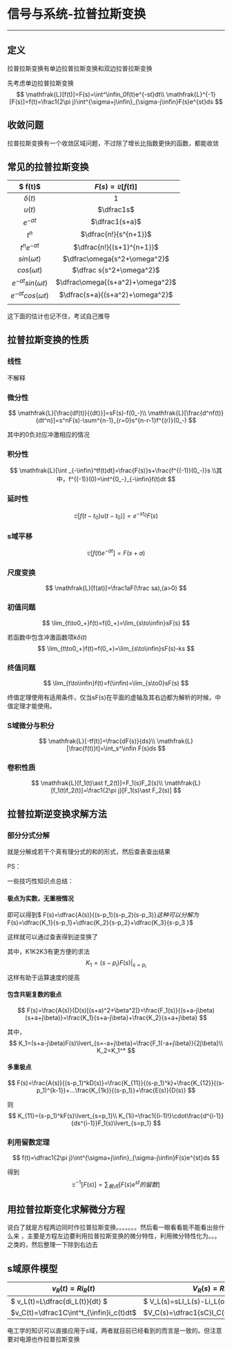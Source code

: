 # 信号与系统-拉普拉斯变换

***

## 定义

拉普拉斯变换有单边拉普拉斯变换和双边拉普拉斯变换

先考虑单边拉普拉斯变换
$$
\mathfrak{L}[f(t)]=F(s)=\int^\infin_0f(t)e^{-st}dt\\
\mathfrak{L}^{-1}[F(s)]=f(t)=\frac1{2\pi j}\int^{\sigma+j\infin}_{\sigma-j\infin}F(s)e^{st}ds
$$

## 收敛问题

拉普拉斯变换有一个收敛区域问题，不过除了增长比指数更快的函数，都能收敛

## 常见的拉普拉斯变换

| $ f(t)$     | $F(s)=\mathfrak{L}[f(t)]$ |
| :---------: | :-----------------------: |
| $\delta(t)$ | $1$                      |
| $u(t)$ | $\dfrac1s$ |
| $e^{-at}$ | $\dfrac1{s+a}$ |
| $t^n$ | $\dfrac{n!}{s^{n+1}}$ |
| $t^ne^{-at}$ | $\dfrac{n!}{(s+1)^{n+1}}$ |
| $sin(\omega t)$ | $\dfrac\omega{s^2+\omega^2}$ |
| $cos(\omega t)$ | $\dfrac s{s^2+\omega^2}$ |
| $e^{-at}sin(\omega t)$ | $\dfrac\omega{(s+a^2)+\omega^2}$ |
| $e^{-at}cos(\omega t)$ | $\dfrac{s+a}{(s+a^2)+\omega^2}$ |
|  |  |

这下面的估计也记不住，考试自己推导

## 拉普拉斯变换的性质

### 线性

不解释

### 微分性

$$
\mathfrak{L}[\frac{df(t)}{{dt}}]=sF(s)-f(0_-)\\
\mathfrak{L}[\frac{d^nf(t)}{dt^n}]=s^nF(s)-\sum^{n-1}_{r=0}s^{n-r-1}f^{(r)}(0_-)
$$

其中的0负对应冲激相应的情况

### 积分性

$$
\mathfrak{L}[\int _{-\infin}^tf(t)dt]=\frac{F(s)}s+\frac{f^{(-1)}(0_-)}s
\\其中，f^{(-1)}(0)=\int^{0_-}_{-\infin}f(t)dt
$$

### 延时性

$$
\mathfrak{L}[f(t-t_0)u(t-t_0)]=e^{-st_0}F(s)
$$

### s域平移

$$
\mathfrak{L}[f(t)e^{-at}]=F(s+a)
$$

### 尺度变换

$$
\mathfrak{L}[f(at)]=\frac1aF(\frac sa),(a>0)
$$

### 初值问题

$$
\lim_{t\to0_+}f(t)=f(0_+)=\lim_{s\to\infin}sF(s)
$$

若函数中包含冲激函数项$k\delta(t)$
$$
\lim_{t\to0_+}f(t)=f(0_+)=\lim_{s\to\infin}sF(s)-ks
$$

### 终值问题

$$
\lim_{t\to\infin}f(t)=f(\infin)=\lim_{s\to0}sF(s)
$$

终值定理使用有适用条件，仅当sF(s)在平面的虚轴及其右边都为解析的时候，中值定理才能使用。

### S域微分与积分

$$
\mathfrak{L}[-tf(t)]=\frac{dF(s)}{ds}\\
\mathfrak{L}[\frac{f(t)}t]=\int_s^\infin F(s)ds
$$

### 卷积性质

$$
\mathfrak{L}[f_1(t)\ast f_2(t)]=F_1(s)F_2(s)\\
\mathfrak{L}[f_1(t)f_2(t)]=\frac1{2\pi j}[F_1(s)\ast F_2(s)]
$$



## 拉普拉斯逆变换求解方法

### 部分分式分解

就是分解成若干个真有理分式的和的形式，然后查表查出结果

PS：

一些技巧性知识点总结：

#### 极点为实数，无重根情况

即可以得到$ F(s)=\dfrac{A(s)}{(s-p_1)(s-p_2)(s-p_3)}$这种可以分解为$F(s)=\dfrac{K_1}{s-p_1}+\dfrac{K_2}{s-p_2}+\dfrac{K_3}{s-p_3 }$

这样就可以通过查表得到逆变换了

其中，K1K2K3有更方便的求法
$$
K_1=(s-p_i)F(s)\lvert_{s=p_i}
$$
这样有助于运算速度的提高

#### 包含共轭复数的极点

$$
F(s)=\frac{A(s)}{D(s)[(s+a)^2+\beta^2]}=\frac{F_1(s)}{(s+a-j\beta)(s+a+j\beta)}=\frac{K_1}{s+a-j\beta}+\frac{K_2}{s+a+j\beta}
$$

其中，
$$
K_1=(s+a-j\beta)F(s)\lvert_{s=-a+j\beta}=\frac{F_1(-a+j\beta)}{2j\beta}\\
K_2=K_1^*
$$


#### 多重极点

$$
F(s)=\frac{A(s)}{(s-p_1)^kD(s)}=\frac{K_{11}}{(s-p_1)^k}+\frac{K_{12}}{(s-p_1)^{k-1}}+...\frac{K_{1k}}{(s-p_1)}+\frac{E(s)}{D(s)}
$$

则
$$
K_{11}=(s-p_1)^kF(s)\lvert_{s=p_1}\\
K_{1i}=\frac1{(i-1)!}\cdot\frac{d^{i-1}}{ds^{i-1}}F_1(s)\lvert_{s=p_1}
$$


### 利用留数定理

$$
f(t)=\dfrac1{2\pi j}\int^{\sigma+j\infin}_{\sigma-j\infin}F(s)e^{st}ds
$$

得到
$$
\mathfrak{L}^{-1}[F(s)]=\sum_{极点}[F(s)e^{st}的留数]
$$

## 用拉普拉斯变化求解微分方程

说白了就是方程两边同时作拉普拉斯变换。。。。。。。然后看一眼看看能不能看出些什么来 ，主要是方程左边要利用拉普拉斯变换的微分特性，利用微分特性化为。。。之类的，然后整理一下除到右边去

## s域原件模型

| $v_R(t)=Ri_R(t)$                         | $V_R(s)=RI_R(s)$                          |
| ---------------------------------------- | ----------------------------------------- |
| $ v_L(t)=L\dfrac{di_L(t)}{dt} $          | $ V_L(s)=sLI_L(s)-Li_L(o) $               |
| $v_C(t)=\dfrac1C\int^t_{\infin}i_c(t)dt$ | $V_C(s)=\dfrac1{sC}I_C(s)+\dfrac1sv_C(0)$ |

电工学的知识可以直接应用于s域，两者就目前已经看到的而言是一致的。但注意要对电源也作拉普拉斯变换



